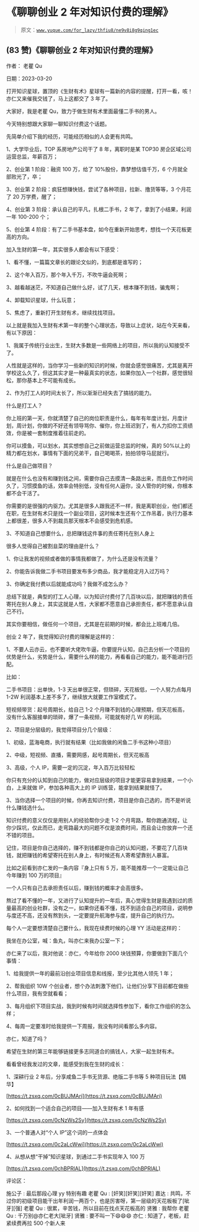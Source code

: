# 《聊聊创业 2 年对知识付费的理解》

> 原文：[`www.yuque.com/for_lazy/thfiu8/ne9v8i8g9qing1ec`](https://www.yuque.com/for_lazy/thfiu8/ne9v8i8g9qing1ec)



## (83 赞)《聊聊创业 2 年对知识付费的理解》 

作者： 老瞿 Qu 

日期：2023-03-20 

打开知识星球，置顶的《生财有术》星球有一篇新的内容的提醒，打开一看，咳！亦仁又来催我交钱了，马上这都交了 3 年了。 

大家好，我是老瞿 Qu，致力于做生财有术里面最懂二手书的男人。 

今天特别想跟大家聊一聊知识付费这个话题。 

先简单介绍下我的经历，可能经历相似的人会更有共鸣。 

1、大学毕业后，TOP 系房地产公司干了 8 年，离职时是某 TOP30 房企区域公司运营总监，年薪百万； 

2、创业第 1 阶段：融资 100 万，给了 10%股份，靠梦想估值千万，6 个月就全部败光了，卒； 

3、创业第 2 阶段：疯狂想赚快钱，尝试了各种项目，拉新、撸货等等，3 个月花了 20 万学费，醒了； 

4、创业第 3 阶段：承认自己的平凡，扎根二手书，2 年了，拿到了小结果，利润一年 100-200 个； 

5、创业第 4 阶段：有了二手书基本盘，如今在重新开始思考，想找一个天花板更高的方向。 

加入生财的第一年，其实很多人都会有以下感受： 

1、看不懂，一篇篇文章长的跟论文似的，到底都是谁写的； 

2、这个年入百万，那个年入千万，不吹牛逼会死啊； 

3、越看越迷茫，不知道自己做什么好，试了几天，根本赚不到钱，骗鬼啊； 

4、卸载知识星球，什么玩意； 

5、焦虑了，重新打开生财有术，继续找找项目。 

以上就是我加入生财有术第一年的整个心理状态，导致以上症状，站在今天来看，有以下原因： 

1、我属于传统行业出生，生财大多数是一些网络上的项目，所以我的认知接受不了。 

人性就是这样的，当你学习一些新的知识的时候，你就会感觉很痛苦，尤其是离开学校这么久了，但这其实才是一种最真实的状态，如果你加入一个社群，感觉很轻松，那你基本上不可能有成长。 

2、作为打工人的时间太长了，所以渐渐已经失去了搞钱的能力。 

什么是打工人？ 

你上班的第一天，你就清楚了自己的岗位职责是什么，每年有年度计划，月度计划，周计划，你做的不好还有领导骂你、催你，你上班迟到了，有人力扣你工资绩效，你是被一套制度推着往前走的。 

你可以摸鱼，可以划水，其实想想自己之前做运营总监的时候，真的 50%以上的精力都在划水，事情有下面的兄弟干，自己喝喝茶，拍拍领导马屁就行。 

什么是自己做项目？ 

就是在什么也没有和赚到钱之间，需要你自己去摸清一条路出来，而且你工作时间久了，习惯摸鱼的话，效率会特别低，没有任何人逼你，没人管你的时候，你根本都不会干活了。 

你需要的是很强的内驱力。尤其是很多人跟我还不一样，我是离职创业，他们都还在职，在生财有术只是找一个副业项目，这时候本生还有个工作吊着，执行力基本上都很差，很多人不到裁员那天根本不会感受到危机感。 

3、不知道自己想要什么，总把赚钱这件事的责任寄托在别人身上 

很多人觉得自己被割韭菜的理由是什么？ 

1、你让我发的视频或者做的事情我都做了，为什么还是没有流量？ 

2、你能告诉我做二手书项目要发布多少商品，我才能稳定月入过万吗？ 

3、你确定我付费以后就能成功吗？我做不成怎么办？ 

总结下就是，典型的打工人心理，以为知识付费付了几百块以后，就把赚钱的责任寄托在别人身上，其实这就是人性，大家都不愿意自己承担责任，都不愿意承认自己不行。 

其实你要相信，做任何一个项目，尤其是在前期的时候，都会比上班难几倍。 

创业 2 年了，我觉得知识付费的理解是这样的： 

1、不要人云亦云，也不要听大佬吹牛逼，你要提升认知，自己去分析一个项目的优势是什么，劣势是什么，需要什么样的能力，再看看自己的能力，能不能进行匹配。 

比如： 

二手书项目：出单快，1-3 天出单很正常，但琐碎，天花板低，一个人努力点每月 1-2W 利润基本上差不多了，继续放大就要工作室模式了。 

短视频带货：起号周期长，给自己 1-2 个月赚不到钱的心理预期，但天花板高，没有什么客服接单的琐碎，爆了一条视频，可能就有好几 W 的利润。 

2、项目是分层级的，我觉得项目分几个层级： 

1、初级，蓝海电商，执行就有结果（比如我做的闲鱼二手书这种小项目） 

2、中级，短视频、直播，需要网感，起号周期长，但天花板高 

3、高级，个人 IP，需要一定的沉淀，年入百万比较轻松 

你只有充分的认知到自己的能力，做对应层级的项目才能更容易拿到结果，一个小白，上来就做 IP，参加各种高大上的 IP 训练营，能拿到结果就怪了。 

3、当你选择一个项目的时候，你再去知识付费，项目是你自己选的，而不是听说什么赚钱选什么。 

知识付费的意义仅仅是用别人的经验帮你少走 1-2 个月弯路，帮你跑通流程，让你少踩坑，仅此而已，走弯路最大的问题不仅是浪费时间，而且会让你放弃一个还不错的项目。 

记住，项目是你自己选择的，赚不到钱都是你自己的认知问题，不要花了几百块钱，就把赚钱的希望寄托在别人身上，有时候还有人寄希望靠别人暴富。 

比如之前看到亦仁发的一条内容『身上只有 5 万，能不能推荐一个一定能让自己今年赚到 100 万的项目』 

一个人只有自己去承担责任以后，赚到钱的概率才会高很多。 

熬过了看不懂的一年，又进行了认知提升的一年后，真心觉得生财是我遇到过的质量最高的创业社群，没有之一，如果你还看不懂，找不到适合自己的项目，说明参与度还不高，还没有熬到头，一定要提升航海参与度，提升自己的执行力。 

每个人一定要想清楚自己要什么，我现在续费时候的心理 YY 活动是这样的： 

我坐在办公室，喊：鱼丸，叫亦仁来我办公室一下； 

亦仁来了以后，我对他说：亦仁，今年给你 2000 块钱预算，你要做到下面几个事情： 

1、给我提供一年的最前沿创业项目信息和线报，至少比其他人领先 1 年； 

2、帮我组织 10W 个创业者，想个办法刺激下他们，让他们分享下目前都在做些什么项目，我有空就看看； 

3、每月组织下项目实战，我到时候有时间就选择性参加下，看你工作组织的怎么样； 

4、每周一定要准时给我提供一下周报，我没有时间看那么多内容。 

亦仁，知道了吗？ 

希望在生财的第三年能够链接更多志同道合的搞钱人，大家一起生财有术。 

看看曾经我发过的文章，能感受到我在生财的成长： 

1、深耕行业 2 年后，分享咸鱼二手书无货源、绝版二手书等 5 种项目玩法【精华】 

[https://t.zsxq.com/0cBUJMAri](https://t.zsxq.com/0cBUJMAri) 

2、如何找到一个适合自己的项目——加入生财有术 1 年有感 

[https://t.zsxq.com/0cNzWs2Sy](https://t.zsxq.com/0cNzWs2Sy) 

3、一个普通人对“个人 IP”这个词的一点体会 

[https://t.zsxq.com/0c2aLcWwi](https://t.zsxq.com/0c2aLcWwi) 

4、从想从想“干掉”知识星球，到通过二手书实现年入 100 万 

[https://t.zsxq.com/0chBPRlAL](https://t.zsxq.com/0chBPRlAL) 

评论区： 

施公子 : 最后那段心理 yy 特别有趣 老瞿 Qu : [奸笑][奸笑][奸笑] 嘉达 : 共鸣，不过你的初级项目能干出年利润一两百个，也是厉害呀，第一层级的天花板板了[呲牙][强] 老瞿 Qu : 很累，辛苦钱，所以目前在找点天花板高的 贤雅 : 我帮你 老瞿 Qu : 千万别@亦仁老大[呲牙] 贤雅 : 要不叫一下😄😄😄 亦仁 : 知道了，老板，赶紧续费再拉 500 个新人来